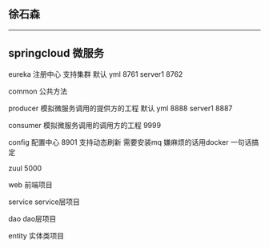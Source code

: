 
徐石森
----------------------                                                         
----------------------
springcloud 微服务
-------------
eureka 注册中心  支持集群  默认 yml 8761 server1 8762

common 公共方法

producer 模拟微服务调用的提供方的工程  默认 yml 8888 server1 8887

consumer 模拟微服务调用的调用方的工程  9999

config 配置中心  8901 支持动态刷新  需要安装mq  嫌麻烦的话用docker 一句话搞定

zuul 5000

web 前端项目

service service层项目

dao dao层项目

entity 实体类项目
